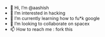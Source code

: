- 👋 Hi, I’m @aashish
- 👀 I’m interested in hacking
- 🌱 I’m currently learning how to fu*k google
- 💞️ I’m looking to collaborate on spacex
- 📫 How to reach me : fork this

<!---
aashishrao/aashishrao is a ✨ special ✨ repository because its `README.md` (this file) appears on your GitHub profile.
You can click the Preview link to take a look at your changes.
--->
